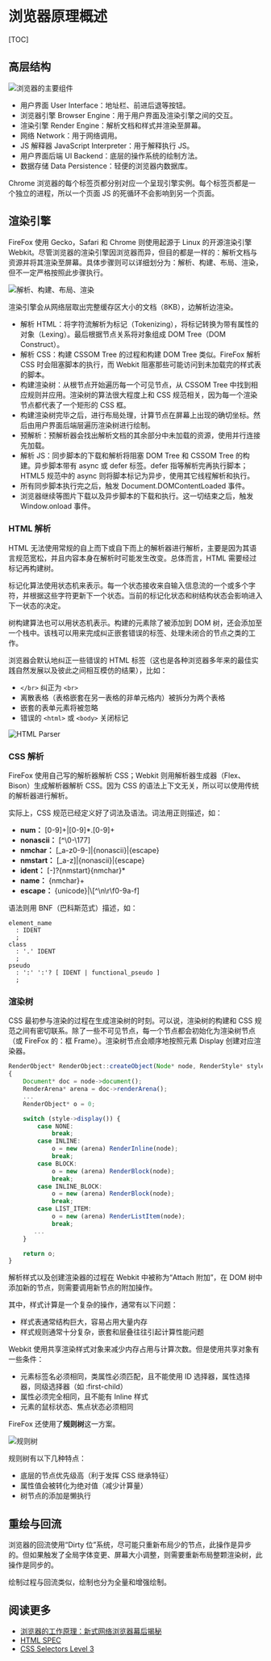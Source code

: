 # 浏览器原理概述

[TOC]

## 高层结构

![浏览器的主要组件](https://cdn.jsdelivr.net/gh/Lionad-Morotar/blog-cdn/image/other/20200811234200.png)

* 用户界面 User Interface：地址栏、前进后退等按钮。
* 浏览器引擎 Browser Engine：用于用户界面及渲染引擎之间的交互。
* 渲染引擎 Render Engine：解析文档和样式并渲染至屏幕。
* 网络 Network：用于网络调用。
* JS 解释器 JavaScript Interpreter：用于解释执行 JS。
* 用户界面后端 UI Backend：底层的操作系统的绘制方法。
* 数据存储 Data Persistence：轻便的浏览器内数据库。

Chrome 浏览器的每个标签页都分别对应一个呈现引擎实例。每个标签页都是一个独立的进程，所以一个页面 JS 的死循环不会影响到另一个页面。

## 渲染引擎

FireFox 使用 Gecko，Safari 和 Chrome 则使用起源于 Linux 的开源渲染引擎 Webkit。尽管浏览器的渲染引擎因浏览器而异，但目的都是一样的：解析文档与资源并将其渲染至屏幕。具体步骤则可以详细划分为：解析、构建、布局、渲染，但不一定严格按照此步骤执行。

![解析、构建、布局、渲染](https://cdn.jsdelivr.net/gh/Lionad-Morotar/blog-cdn/image/other/20200812095857.png)

渲染引擎会从网络层取出完整缓存区大小的文档（8KB），边解析边渲染。

* 解析 HTML：将字符流解析为标记（Tokenizing），将标记转换为带有属性的对象（Lexing）。最后根据节点关系将对象组成 DOM Tree（DOM Construct）。
* 解析 CSS：构建 CSSOM Tree 的过程和构建 DOM Tree 类似。FireFox 解析 CSS 时会阻塞脚本的执行，而 Webkit 阻塞那些可能访问到未加载完的样式表的脚本。
* 构建渲染树：从根节点开始遍历每一个可见节点，从 CSSOM Tree 中找到相应规则并应用。渲染树的算法很大程度上和 CSS 规范相关，因为每一个渲染节点都代表了一个矩形的 CSS 框。
* 构建渲染树完毕之后，进行布局处理，计算节点在屏幕上出现的确切坐标。然后由用户界面后端层遍历渲染树进行绘制。
* 预解析：预解析器会找出解析文档的其余部分中未加载的资源，使用并行连接先加载。
* 解析 JS：同步脚本的下载和解析将阻塞 DOM Tree 和 CSSOM Tree 的构建。异步脚本带有 async 或 defer 标签。defer 指等解析完再执行脚本；HTML5 规范中的 async 则将脚本标记为异步，使用其它线程解析和执行。
* 所有同步脚本执行完之后，触发 Document.DOMContentLoaded 事件。
* 浏览器继续等图片下载以及异步脚本的下载和执行。这一切结束之后，触发 Window.onload 事件。

### HTML 解析

HTML 无法使用常规的自上而下或自下而上的解析器进行解析，主要是因为其语言规范宽松，并且内容本身在解析时可能发生改变。总体而言，HTML 需要经过标记再构建树。

标记化算法使用状态机来表示。每一个状态接收来自输入信息流的一个或多个字符，并根据这些字符更新下一个状态。当前的标记化状态和树结构状态会影响进入下一状态的决定。

树构建算法也可以用状态机表示。构建的元素除了被添加到 DOM 树，还会添加至一个栈中。该栈可以用来完成纠正嵌套错误的标签、处理未闭合的节点之类的工作。

浏览器会默认地纠正一些错误的 HTML 标签（这也是各种浏览器多年来的最佳实践自然发展以及彼此之间相互模仿的结果），比如：

* `</br>` 纠正为 `<br>`
* 离散表格（表格嵌套在另一表格的非单元格内）被拆分为两个表格
* 嵌套的表单元素将被忽略
* 错误的 `<html>` 或 `<body>` 关闭标记

![HTML Parser](https://cdn.jsdelivr.net/gh/Lionad-Morotar/blog-cdn/image/other/20200812120758.png)

### CSS 解析

FireFox 使用自己写的解析器解析 CSS；Webkit 则用解析器生成器（Flex、Bison）生成解析器解析 CSS。因为 CSS 的语法上下文无关，所以可以使用传统的解析器进行解析。

实际上，CSS 规范已经定义好了词法及语法。词法用正则描述，如：

* **num：**       [0-9]+|[0-9]*\.[0-9]+
* **nonascii：**  [^\0-\177]
* **nmchar：**    [_a-z0-9-]|{nonascii}|{escape}
* **nmstart：**   [_a-z]|{nonascii}|{escape}
* **ident：**     [-]?{nmstart}{nmchar}*
* **name：**      {nmchar}+
* **escape：**    {unicode}|\\[^\n\r\f0-9a-f]

语法则用 BNF（巴科斯范式）描述，如：

```
element_name
  : IDENT
  ;
class
  : '.' IDENT
  ;
pseudo
  : ':' ':'? [ IDENT | functional_pseudo ]
  ;
```

### 渲染树

CSS 最初参与渲染的过程在生成渲染树的时刻。可以说，渲染树的构建和 CSS 规范之间有密切联系。除了一些不可见节点，每一个节点都会初始化为渲染树节点（或 FireFox 的：框 Frame）。渲染树节点会顺序地按照元素 Display 创建对应渲染器。

```typescript
RenderObject* RenderObject::createObject(Node* node, RenderStyle* style)
{
    Document* doc = node->document();
    RenderArena* arena = doc->renderArena();
    ...
    RenderObject* o = 0;

    switch (style->display()) {
        case NONE:
            break;
        case INLINE:
            o = new (arena) RenderInline(node);
            break;
        case BLOCK:
            o = new (arena) RenderBlock(node);
            break;
        case INLINE_BLOCK:
            o = new (arena) RenderBlock(node);
            break;
        case LIST_ITEM:
            o = new (arena) RenderListItem(node);
            break;
       ...
    }

    return o;
}
```

解析样式以及创建渲染器的过程在 Webkit 中被称为“Attach 附加”，在 DOM 树中添加新的节点，则需要调用新节点的附加操作。

其中，样式计算是一个复杂的操作，通常有以下问题：

* 样式表通常结构巨大，容易占用大量内存
* 样式规则通常十分复杂，嵌套和层叠往往引起计算性能问题

Webkit 使用共享渲染样式对象来减少内存占用与计算次数。但是使用共享对象有一些条件：

* 元素标签名必须相同，类属性必须匹配，且不能使用 ID 选择器，属性选择器，同级选择器（如 :first-child）
* 属性必须完全相同，且不能有 Inline 样式
* 元素的鼠标状态、焦点状态必须相同

FireFox 还使用了**规则树**这一方案。

![规则树](https://cdn.jsdelivr.net/gh/Lionad-Morotar/blog-cdn/image/other/20200813142147.png)

规则树有以下几种特点：

* 底层的节点优先级高（利于发挥 CSS 继承特征）
* 属性值会被转化为绝对值（减少计算量）
* 树节点的添加是懒执行

## 重绘与回流

浏览器的回流使用“Dirty 位”系统，尽可能只重新布局少的节点，此操作是异步的。但如果触发了全局字体变更、屏幕大小调整，则需要重新布局整颗渲染树，此操作是同步的。

绘制过程与回流类似，绘制也分为全量和增强绘制。

## 阅读更多

* [浏览器的工作原理：新式网络浏览器幕后揭秘](https://www.html5rocks.com/zh/tutorials/internals/howbrowserswork/)
* [HTML SPEC](https://html.spec.whatwg.org/multipage/parsing.html#parsing)
* [CSS Selectors Level 3](https://www.w3.org/TR/selectors-3/#grammar)